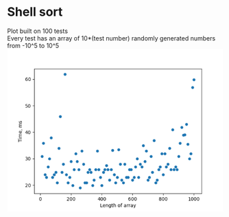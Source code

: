 # Shell sort
Plot built on 100 tests  
Every test has an array of 10*(test number) randomly generated numbers from -10^5 to 10^5
![Plot](plot.png)